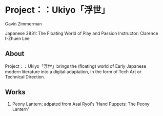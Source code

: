 # Project：：Ukiyo「浮世」
Gavin Zimmerman

Japanese 3831: The Floating World of Play and Passion
Instructor: Clarence I-Zhuen Lee

## About
Project：：Ukiyo「浮世」brings the (floating) world of Early Japanese modern literature into a digital adaptation, in the form of Tech Art or Technical Direction. 

## Works
1. Peony Lantern; adpated from Asai Ryoi's 'Hand Puppets: The Peony Lantern'
